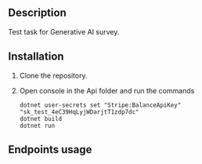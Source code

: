## Description
Test task for Generative AI survey.

## Installation

1. Clone the repository.

2. Open console in the Api folder and run the commands
   ```
   dotnet user-secrets set "Stripe:BalanceApiKey" "sk_test_4eC39HqLyjWDarjtT1zdp7dc"
   dotnet build
   dotnet run
   ```

## Endpoints usage

